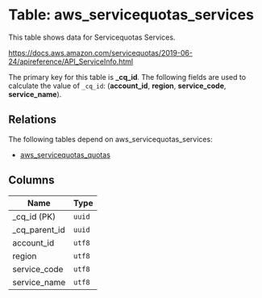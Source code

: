 # Table: aws_servicequotas_services

This table shows data for Servicequotas Services.

https://docs.aws.amazon.com/servicequotas/2019-06-24/apireference/API_ServiceInfo.html

The primary key for this table is **_cq_id**.
The following fields are used to calculate the value of `_cq_id`: (**account_id**, **region**, **service_code**, **service_name**).
## Relations

The following tables depend on aws_servicequotas_services:
  - [aws_servicequotas_quotas](aws_servicequotas_quotas.md)

## Columns

| Name          | Type          |
| ------------- | ------------- |
|_cq_id (PK)|`uuid`|
|_cq_parent_id|`uuid`|
|account_id|`utf8`|
|region|`utf8`|
|service_code|`utf8`|
|service_name|`utf8`|
